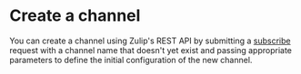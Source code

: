 # Create a channel

You can create a channel using Zulip's REST API by submitting a
[subscribe](/api/subscribe) request with a channel name that
doesn't yet exist and passing appropriate parameters to define
the initial configuration of the new channel.
